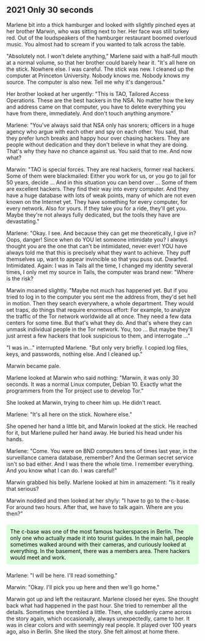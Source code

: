 ## **2021** Only 30 seconds

Marlene bit into a thick hamburger and looked with slightly pinched eyes at her brother Marwin, who was sitting next to her. Her face was still turkey red. Out of the loudspeakers of the hamburger restaurant boomed overloud music. You almost had to scream if you wanted to talk across the table.

"Absolutely not. I won't delete anything," Marlene said with a half-full mouth at a normal volume, so that her brother could barely hear it. "It's all here on the stick. Nowhere else. I was careful. The stick was new. I cleaned up the computer at Princeton University. Nobody knows me. Nobody knows my source. The computer is also new. Tell me why it's dangerous."

Her brother looked at her urgently: "This is TAO, Tailored Access Operations.
These are the best hackers in the NSA.
No matter how the key and address came on that computer, you have to delete everything you have from there, immediately. And don't touch anything anymore."

Marlene: "You've always said that NSA only has snorers; officers in a huge agency who argue with each other and spy on each other.
You said, that they prefer lunch breaks and happy hour over chasing hackers.
They are people without dedication and they don't believe in what they are doing.
That's why they have no chance against us.
You said that to me. And now what?

Marwin: "TAO is special forces.
They are real hackers, former real hackers.
Some of them were blackmailed:
Either you work for us, or you go to jail for 50 years, decide ...
And in this situation you can bend over ...
Some of them are excellent hackers.
They find their way into every computer.
And they have a huge database with lots of weak points, many of which are not even known on the Internet yet.
They have something for every computer, for every network.
Also for yours.
If they take you for a ride, they'll get you.
Maybe they're not always fully dedicated, but the tools they have are devastating."

Marlene: "Okay.
I see.
And because they can get me theoretically, I give in?
Oops, danger!
Since when do YOU let someone intimidate you?
I always thought you are the one that can't be intimidated, never ever!
YOU have always told me that this is precisely what they want to achieve.
They puff themselves up, want to appear invincible so that you puss out.
Dwarfed.
Intimidated.
Again: I was in Tails all the time, I changed my identity several times, I only met my source in Tails, the computer was brand new: "Where is the risk?

Marwin moaned slightly.
"Maybe not much has happened yet.
But if you tried to log in to the computer you sent me the address from, they'd set hell in motion.
Then they search everywhere, a whole department.
They would set traps, do things that require enormous effort:
For example, to analyze the traffic of the Tor network worldwide all at once.
They need a few data centers for some time.
But that's what they do.
And that's where they can unmask individual people in the Tor network.
You, too ...
But maybe they'll just arrest a few hackers that look suspicious to them, and interrogate ..."

"I was in..." interrupted Marlene.
"But only very briefly.
I copied log files, keys, and passwords, nothing else.
And I cleaned up."

Marwin became pale.

Marlene looked at Marwin who said nothing:
"Marwin, it was only 30 seconds.
It was a normal Linux computer, Debian 10.
Exactly what the programmers from the Tor project use to develop Tor."

She looked at Marwin, trying to cheer him up.
He didn't react.

Marlene: "It's all here on the stick. Nowhere else."

She opened her hand a little bit, and Marwin looked at the stick.
He reached for it, but Marlene pulled her hand away.
He buried his head under his hands.

Marlene: "Come.
You were on BND computers tens of times last year, in the surveillance camera database, remember?
And the German secret service isn't so bad either.
And I was there the whole time.
I remember everything.
And you know what I can do.
I was careful!"

Marwin grabbed his belly.
Marlene looked at him in amazement: "Is it really that serious?

Marwin nodded and then looked at her shyly:
"I have to go to the c-base.
For around two hours.
After that, we have to talk again.
Where are you then?"

<div style="background-color: #dfd; color: black; padding: 10px; margin: 20px 0; border-radius: 5px;">
The c-base was one of the most famous hackerspaces in Berlin.
The only one who actually made it into tourist guides.
In the main hall, people sometimes walked around with their cameras, and curiously looked at everything.
In the basement, there was a members area.
There hackers would meet and work.
</div>

Marlene: "I will be here. I'll read something."

Marwin: "Okay. I'll pick you up here and then we'll go home."

Marwin got up and left the restaurant.
Marlene closed her eyes.
She thought back what had happened in the past hour.
She tried to remember all the details.
Sometimes she trembled a little.
Then, she suddenly came across the story again, which occasionally, always unexpectedly, came to her.
It was in clear colors and with seemingly real people.
It played over 100 years ago, also in Berlin.
She liked the story.
She felt almost at home there.
